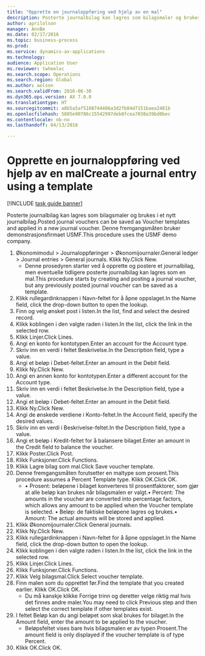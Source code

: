 ```yaml
--- 
title: "Opprette en journaloppføring ved hjelp av en mal"
description: Posterte journalbilag kan lagres som bilagsmaler og brukes i et nytt journalbilag.
author: aprilolson
manager: AnnBe
ms.date: 02/17/2016
ms.topic: business-process
ms.prod: 
ms.service: dynamics-ax-applications
ms.technology: 
audience: Application User
ms.reviewer: twheeloc
ms.search.scope: Operations
ms.search.region: Global
ms.author: aolson
ms.search.validFrom: 2016-06-30
ms.dyn365.ops.version: AX 7.0.0
ms.translationtype: HT
ms.sourcegitcommit: a8b5a5af5108744406a3d2fb84d7151baea2481b
ms.openlocfilehash: 5885e90786c15542997deb8fcea7038a39bd0bec
ms.contentlocale: nb-no
ms.lasthandoff: 04/13/2018

---
```

# <a name="create-a-journal-entry-using-a-template"></a><span data-ttu-id="719ef-103">Opprette en journaloppføring ved hjelp av en mal</span><span class="sxs-lookup"><span data-stu-id="719ef-103">Create a journal entry using a template</span></span>

[!INCLUDE [task guide banner](../../includes/task-guide-banner.md)]

<span data-ttu-id="719ef-104">Posterte journalbilag kan lagres som bilagsmaler og brukes i et nytt journalbilag.</span><span class="sxs-lookup"><span data-stu-id="719ef-104">Posted journal vouchers can be saved as Voucher templates and applied in a new journal voucher.</span></span> <span data-ttu-id="719ef-105">Denne fremgangsmåten bruker demonstrasjonsfirmaet USMF.</span><span class="sxs-lookup"><span data-stu-id="719ef-105">This procedure uses the USMF demo company.</span></span>

1. <span data-ttu-id="719ef-106">Økonomimodul > Journaloppføringer > Økonomijournaler.</span><span class="sxs-lookup"><span data-stu-id="719ef-106">General ledger > Journal entries > General journals.</span></span> <span data-ttu-id="719ef-107">Klikk Ny.</span><span class="sxs-lookup"><span data-stu-id="719ef-107">Click New.</span></span>
    * <span data-ttu-id="719ef-108">Denne prosedyren starter ved å opprette og postere et journalbilag, men eventuelle tidligere posterte journalbilag kan lagres som en mal.</span><span class="sxs-lookup"><span data-stu-id="719ef-108">This procedure starts by creating and posting a journal voucher, but any previously posted journal voucher can be saved as a template.</span></span>  
2. <span data-ttu-id="719ef-109">Klikk rullegardinknappen i Navn-feltet for å åpne oppslaget.</span><span class="sxs-lookup"><span data-stu-id="719ef-109">In the Name field, click the drop-down button to open the lookup.</span></span>
3. <span data-ttu-id="719ef-110">Finn og velg ønsket post i listen.</span><span class="sxs-lookup"><span data-stu-id="719ef-110">In the list, find and select the desired record.</span></span>
4. <span data-ttu-id="719ef-111">Klikk koblingen i den valgte raden i listen.</span><span class="sxs-lookup"><span data-stu-id="719ef-111">In the list, click the link in the selected row.</span></span>
5. <span data-ttu-id="719ef-112">Klikk Linjer.</span><span class="sxs-lookup"><span data-stu-id="719ef-112">Click Lines.</span></span>
6. <span data-ttu-id="719ef-113">Angi en konto for kontotypen.</span><span class="sxs-lookup"><span data-stu-id="719ef-113">Enter an account for the Account type.</span></span>
7. <span data-ttu-id="719ef-114">Skriv inn en verdi i feltet Beskrivelse.</span><span class="sxs-lookup"><span data-stu-id="719ef-114">In the Description field, type a value.</span></span>
8. <span data-ttu-id="719ef-115">Angi et beløp i Debet-feltet.</span><span class="sxs-lookup"><span data-stu-id="719ef-115">Enter an amount in the Debit field.</span></span>
9. <span data-ttu-id="719ef-116">Klikk Ny.</span><span class="sxs-lookup"><span data-stu-id="719ef-116">Click New.</span></span>
10. <span data-ttu-id="719ef-117">Angi en annen konto for kontotypen.</span><span class="sxs-lookup"><span data-stu-id="719ef-117">Enter a different account for the Account type.</span></span>
11. <span data-ttu-id="719ef-118">Skriv inn en verdi i feltet Beskrivelse.</span><span class="sxs-lookup"><span data-stu-id="719ef-118">In the Description field, type a value.</span></span>
12. <span data-ttu-id="719ef-119">Angi et beløp i Debet-feltet.</span><span class="sxs-lookup"><span data-stu-id="719ef-119">Enter an amount in the Debit field.</span></span>
13. <span data-ttu-id="719ef-120">Klikk Ny.</span><span class="sxs-lookup"><span data-stu-id="719ef-120">Click New.</span></span>
14. <span data-ttu-id="719ef-121">Angi de ønskede verdiene i Konto-feltet.</span><span class="sxs-lookup"><span data-stu-id="719ef-121">In the Account field, specify the desired values.</span></span>
15. <span data-ttu-id="719ef-122">Skriv inn en verdi i Beskrivelse-feltet.</span><span class="sxs-lookup"><span data-stu-id="719ef-122">In the Description field, type a value.</span></span>
16. <span data-ttu-id="719ef-123">Angi et beløp i Kredit-feltet for å balansere bilaget.</span><span class="sxs-lookup"><span data-stu-id="719ef-123">Enter an amount in the Credit field to balance the voucher.</span></span>
17. <span data-ttu-id="719ef-124">Klikk Poster.</span><span class="sxs-lookup"><span data-stu-id="719ef-124">Click Post.</span></span>
18. <span data-ttu-id="719ef-125">Klikk Funksjoner.</span><span class="sxs-lookup"><span data-stu-id="719ef-125">Click Functions.</span></span>
19. <span data-ttu-id="719ef-126">Klikk Lagre bilag som mal.</span><span class="sxs-lookup"><span data-stu-id="719ef-126">Click Save voucher template.</span></span>
20. <span data-ttu-id="719ef-127">Denne fremgangsmåten forutsetter en maltype som prosent.</span><span class="sxs-lookup"><span data-stu-id="719ef-127">This procedure assumes a Percent Template type.</span></span> <span data-ttu-id="719ef-128">Klikk OK.</span><span class="sxs-lookup"><span data-stu-id="719ef-128">Click OK.</span></span>
    * <span data-ttu-id="719ef-129">• Prosent: beløpene i bilaget konverteres til prosentfaktorer, som gjør at alle beløp kan brukes når bilagsmalen er valgt.</span><span class="sxs-lookup"><span data-stu-id="719ef-129">• Percent: The amounts in the voucher are converted into percentage factors, which allows any amount to be applied when the Voucher template is selected.</span></span>  <span data-ttu-id="719ef-130">• Beløp: de faktiske beløpene lagres og brukes.</span><span class="sxs-lookup"><span data-stu-id="719ef-130">• Amount: The actual amounts will be stored and applied.</span></span>  
21. <span data-ttu-id="719ef-131">Klikk Økonomijournaler.</span><span class="sxs-lookup"><span data-stu-id="719ef-131">Click General journals.</span></span>
22. <span data-ttu-id="719ef-132">Klikk Ny.</span><span class="sxs-lookup"><span data-stu-id="719ef-132">Click New.</span></span>
23. <span data-ttu-id="719ef-133">Klikk rullegardinknappen i Navn-feltet for å åpne oppslaget.</span><span class="sxs-lookup"><span data-stu-id="719ef-133">In the Name field, click the drop-down button to open the lookup.</span></span>
24. <span data-ttu-id="719ef-134">Klikk koblingen i den valgte raden i listen.</span><span class="sxs-lookup"><span data-stu-id="719ef-134">In the list, click the link in the selected row.</span></span>
25. <span data-ttu-id="719ef-135">Klikk Linjer.</span><span class="sxs-lookup"><span data-stu-id="719ef-135">Click Lines.</span></span>
26. <span data-ttu-id="719ef-136">Klikk Funksjoner.</span><span class="sxs-lookup"><span data-stu-id="719ef-136">Click Functions.</span></span>
27. <span data-ttu-id="719ef-137">Klikk Velg bilagsmal.</span><span class="sxs-lookup"><span data-stu-id="719ef-137">Click Select voucher template.</span></span>
28. <span data-ttu-id="719ef-138">Finn malen som du opprettet før.</span><span class="sxs-lookup"><span data-stu-id="719ef-138">Find the template that you created earlier.</span></span> <span data-ttu-id="719ef-139">Klikk OK.</span><span class="sxs-lookup"><span data-stu-id="719ef-139">Click OK.</span></span>
    * <span data-ttu-id="719ef-140">Du må kanskje klikke Forrige trinn og deretter velge riktig mal hvis det finnes andre maler.</span><span class="sxs-lookup"><span data-stu-id="719ef-140">You may need to click Previous step and then select the correct template if other templates exist.</span></span>  
29. <span data-ttu-id="719ef-141">I feltet Beløp kan du angi beløpet som skal brukes for bilaget.</span><span class="sxs-lookup"><span data-stu-id="719ef-141">In the Amount field, enter the amount to be applied to the voucher.</span></span>
    * <span data-ttu-id="719ef-142">Beløpsfeltet vises bare hvis bilagsmalen er av typen Prosent.</span><span class="sxs-lookup"><span data-stu-id="719ef-142">The amount field is only displayed if the voucher template is of type Percent.</span></span>  
30. <span data-ttu-id="719ef-143">Klikk OK.</span><span class="sxs-lookup"><span data-stu-id="719ef-143">Click OK.</span></span>


